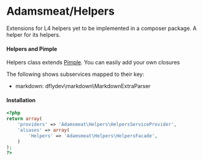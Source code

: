 # Adamsmeat/Helpers

Extensions for L4 helpers yet to be implemented in a composer package. A helper for its helpers.

#### Helpers and Pimple

Helpers class extends [Pimple](git://github.com/fabpot/Pimple.git). You can easily add your own closures

The following shows subservices mapped to their key:

- markdown: dflydev\markdown\MarkdownExtraParser

#### Installation

```php
<?php
return array(
	'providers' => 'Adamsmeat\Helpers\HelpersServiceProvider',
	'aliases' => array(
		'Helpers' => 'Adamsmeat\Helpers\HelpersFacade',
	)
);
?>
```
